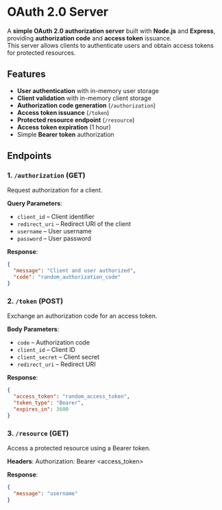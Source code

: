 # OAuth 2.0 Server

A **simple OAuth 2.0 authorization server** built with **Node.js** and **Express**, providing **authorization code** and **access token** issuance.  
This server allows clients to authenticate users and obtain access tokens for protected resources.

## Features

- **User authentication** with in-memory user storage  
- **Client validation** with in-memory client storage  
- **Authorization code generation** (`/authorization`)  
- **Access token issuance** (`/token`)  
- **Protected resource endpoint** (`/resource`)  
- **Access token expiration** (1 hour)  
- Simple **Bearer token** authorization  

## Endpoints

### 1. `/authorization` (GET)
Request authorization for a client.  

**Query Parameters**:  
- `client_id` – Client identifier  
- `redirect_uri` – Redirect URI of the client  
- `username` – User username  
- `password` – User password  

**Response**:  
```json
{
  "message": "Client and user authorized",
  "code": "random_authorization_code"
}
```

### 2. `/token` (POST)
Exchange an authorization code for an access token.

**Body Parameters**:

- `code` – Authorization code  
- `client_id` – Client ID  
- `client_secret` – Client secret  
- `redirect_uri` – Redirect URI  

**Response**:

```json
{
  "access_token": "random_access_token",
  "token_type": "Bearer",
  "expires_in": 3600
}
```

### 3. `/resource` (GET)

Access a protected resource using a Bearer token.

**Headers**:
Authorization: Bearer <access_token>

**Response**:

```json
{
  "message": "username"
}
```

